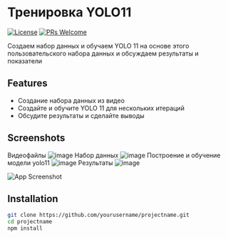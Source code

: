 # Тренировка YOLO11

[![License](https://img.shields.io/badge/license-MIT-blue.svg)](LICENSE)
[![PRs Welcome](https://img.shields.io/badge/PRs-welcome-brightgreen.svg)](CONTRIBUTING.md)

Создаем набор данных и обучаем YOLO 11 на основе этого пользовательского набора данных и обсуждаем результаты и показатели
## Features

- Создание набора данных из видео
- Создайте и обучите YOLO 11 для нескольких итераций
- Обсудите результаты и сделайте выводы

## Screenshots
Видеофайлы ![image](https://github.com/user-attachments/assets/a7bb43d7-8bfc-4660-871c-bf4efeb479c0)
Набор данных ![image](https://github.com/user-attachments/assets/2c03bcbe-958f-4d1d-a90d-e2b32cd69d5d)
Построение и обучение модели yolo11 ![image](https://github.com/user-attachments/assets/70bb060b-9acc-49c1-9f07-b450ce802635)
Результаты ![image](https://github.com/user-attachments/assets/f5eeb9b4-78a8-4f45-be44-8a41a422f1af)


![App Screenshot](screenshot.png)

## Installation

```bash
git clone https://github.com/yourusername/projectname.git
cd projectname
npm install
